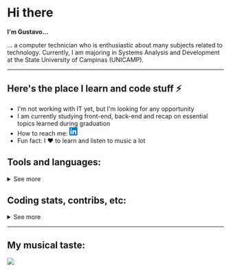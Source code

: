 # Hi there
**I'm Gustavo...**

... a computer technician who is enthusiastic about many subjects related to technology. Currently, I am majoring in Systems Analysis and Development at the State University of Campinas (UNICAMP).
***
## Here's the place I learn and code stuff ⚡
- I'm not working with IT yet, but I'm looking for any opportunity
- I am currently studying front-end, back-end and recap on essential topics learned during graduation
- How to reach me: <a href="https://www.linkedin.com/in/gapolli/"><img src="https://github.com/devicons/devicon/blob/master/icons/linkedin/linkedin-original.svg" width="20px"></a>
- Fun fact: I :heart: to learn and listen to music a lot

## Tools and languages:
<details>
<summary>See more</summary>

### Front-end:
<p align="left">
    <img src="https://github.com/devicons/devicon/blob/master/icons/html5/html5-plain.svg" alt="HTML5" width="50px">
    <img src="https://github.com/devicons/devicon/blob/master/icons/css3/css3-plain.svg" alt="CSS3" width="50px">
    <img src="https://github.com/devicons/devicon/blob/master/icons/bootstrap/bootstrap-plain.svg" alt="Bootstrap" width="50px">
    <img src="https://github.com/devicons/devicon/blob/master/icons/javascript/javascript-plain.svg" alt="JavaScript" width="50px">
    <img src="https://github.com/devicons/devicon/blob/master/icons/jquery/jquery-plain.svg" alt="JQuery" width="50px">
    <img src="https://github.com/devicons/devicon/blob/master/icons/php/php-plain.svg" alt="PHP" width="50px">
    <img src="https://github.com/devicons/devicon/blob/master/icons/mysql/mysql-plain.svg" alt="MySQL" width="50px">
</p>

### Desktop:
<p align="left">
    <img src="https://github.com/devicons/devicon/blob/master/icons/java/java-plain.svg" alt="Java" width="50px">
    <img src="https://github.com/devicons/devicon/blob/master/icons/c/c-plain.svg" alt="C" width="50px">
    <img src="https://github.com/devicons/devicon/blob/master/icons/cplusplus/cplusplus-plain.svg" alt="C++" width="50px">
    <img src="https://github.com/devicons/devicon/blob/master/icons/python/python-plain.svg" alt="Python" width="50px">
    <img src="https://github.com/devicons/devicon/blob/master/icons/mysql/mysql-plain.svg" alt="MySQL" width="50px">
</p>
</details>

## Coding stats, contribs, etc:
<details>
<summary>See more</summary>

### Stats and contribs:
<table>
    <tr>
        <td><img src="https://github-readme-stats.vercel.app/api?username=gapolli&show_icons=true&count_private=true&theme=dark"></td>
        <td><img src="https://github-readme-stats.vercel.app/api/top-langs/?username=gapolli&layout=compact&theme=dark"</td>
    </tr>
</table>

<img src="https://activity-graph.herokuapp.com/graph?username=gapolli&bg_color=130426&color=ffffff&point=2c0957&line=5d378a&area=true&width=500">

### Here are some tools I like to learn and improve:
<p align="left">
    <img src="https://github.com/devicons/devicon/blob/master/icons/angularjs/angularjs-plain.svg" alt="Angular" width="25px">
    <img src="https://github.com/devicons/devicon/blob/master/icons/docker/docker-plain.svg" alt="Docker" width="25px">
    <img src="https://github.com/devicons/devicon/blob/master/icons/flutter/flutter-plain.svg" alt="Flutter" width="25px">
    <img src="https://github.com/devicons/devicon/blob/master/icons/kotlin/kotlin-plain.svg" alt="Kotlin" width="25px">
    <img src="https://github.com/devicons/devicon/blob/master/icons/lua/lua-plain.svg" alt="Lua" width="25px">
    <img src="https://github.com/devicons/devicon/blob/master/icons/mongodb/mongodb-plain.svg" alt="MongoDB" width="25px">
    <img src="https://github.com/devicons/devicon/blob/master/icons/nodejs/nodejs-plain.svg" alt="NodeJS" width="25px">
    <img src="https://github.com/devicons/devicon/blob/master/icons/opengl/opengl-plain.svg" alt="OpenGL" width="25px">
    <img src="https://github.com/devicons/devicon/blob/master/icons/qt/qt-original.svg" alt="Qt" width="25px">
    <img src="https://github.com/devicons/devicon/blob/master/icons/r/r-plain.svg" alt="R" width="25px">
</p>
</details>

***

## My musical taste:
<img src="https://lastfm-recently-played.vercel.app/api?user=gapolli&count=5">